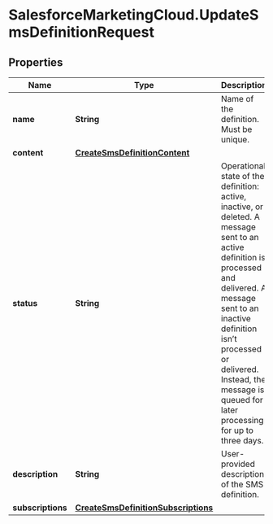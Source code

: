 # SalesforceMarketingCloud.UpdateSmsDefinitionRequest

## Properties
Name | Type | Description | Notes
------------ | ------------- | ------------- | -------------
**name** | **String** | Name of the definition. Must be unique. | [optional] 
**content** | [**CreateSmsDefinitionContent**](CreateSmsDefinitionContent.md) |  | [optional] 
**status** | **String** | Operational state of the definition: active, inactive, or deleted. A message sent to an active definition is processed and delivered. A message sent to an inactive definition isn’t processed or delivered. Instead, the message is queued for later processing for up to three days. | [optional] 
**description** | **String** | User-provided description of the SMS definition. | [optional] 
**subscriptions** | [**CreateSmsDefinitionSubscriptions**](CreateSmsDefinitionSubscriptions.md) |  | [optional] 


